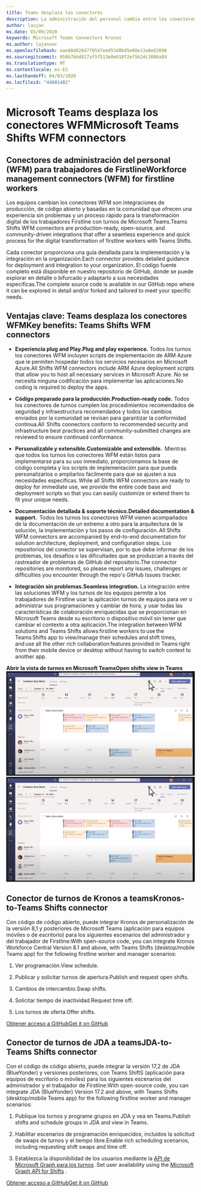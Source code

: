 ```yaml
---
title: Teams desplaza los conectores
description: La administración del personal cambia entre los conectores para Microsoft Teams
author: laujan
ms.date: 03/09/2020
keywords: Microsoft Teams Connectors Kronos
ms.author: lajanuar
ms.openlocfilehash: eae88d02647f0547eed53d8bd5e00e13a8e62096
ms.sourcegitcommit: 058b7bbd817af5f513e0e018f2ef562dc3086a84
ms.translationtype: MT
ms.contentlocale: es-ES
ms.lasthandoff: 04/03/2020
ms.locfileid: "44801482"
---
```

# <a name="microsoft-teams-shifts-wfm-connectors"></a><span data-ttu-id="ec2c2-104">Microsoft Teams desplaza los conectores WFM</span><span class="sxs-lookup"><span data-stu-id="ec2c2-104">Microsoft Teams Shifts WFM connectors</span></span>  

## <a name="workforce-management-connectors-wfm-for-firstline-workers"></a><span data-ttu-id="ec2c2-105">Conectores de administración del personal (WFM) para trabajadores de Firstline</span><span class="sxs-lookup"><span data-stu-id="ec2c2-105">Workforce management connectors (WFM) for firstline workers</span></span> 

<span data-ttu-id="ec2c2-106">Los equipos cambian los conectores WFM son integraciones de producción, de código abierto y basadas en la comunidad que ofrecen una experiencia sin problemas y un proceso rápido para la transformación digital de los trabajadores Firstline con turnos de Microsoft Teams.</span><span class="sxs-lookup"><span data-stu-id="ec2c2-106">Teams Shifts WFM connectors are production-ready, open-source, and community-driven integrations that offer a seamless experience and quick process for the digital transformation of firstline workers with Teams Shifts.</span></span> 

<span data-ttu-id="ec2c2-107">Cada conector proporciona una guía detallada para la implementación y la integración en la organización.</span><span class="sxs-lookup"><span data-stu-id="ec2c2-107">Each connector provides detailed guidance for deployment and integration to your organization.</span></span> <span data-ttu-id="ec2c2-108">El código fuente completo está disponible en nuestro repositorio de GitHub, donde se puede explorar en detalle o bifurcado y adaptarlo a sus necesidades específicas.</span><span class="sxs-lookup"><span data-stu-id="ec2c2-108">The complete source code is available in our GitHub repo where it can be explored in detail and/or forked and tailored to meet your specific needs.</span></span>

## <a name="key-benefits-teams-shifts-wfm-connectors"></a><span data-ttu-id="ec2c2-109">Ventajas clave: Teams desplaza los conectores WFM</span><span class="sxs-lookup"><span data-stu-id="ec2c2-109">Key benefits: Teams Shifts WFM connectors</span></span>

* <span data-ttu-id="ec2c2-110">**Experiencia plug and Play.**</span><span class="sxs-lookup"><span data-stu-id="ec2c2-110">**Plug and play experience.**</span></span> <span data-ttu-id="ec2c2-111">Todos los turnos los conectores WFM incluyen scripts de implementación de ARM Azure que le permiten hospedar todos los servicios necesarios en Microsoft Azure.</span><span class="sxs-lookup"><span data-stu-id="ec2c2-111">All Shifts WFM connectors include ARM Azure deployment scripts that allow you to host all necessary services in Microsoft Azure.</span></span> <span data-ttu-id="ec2c2-112">No se necesita ninguna codificación para implementar las aplicaciones.</span><span class="sxs-lookup"><span data-stu-id="ec2c2-112">No coding is required to deploy the apps.</span></span>

* <span data-ttu-id="ec2c2-113">**Código preparado para la producción.**</span><span class="sxs-lookup"><span data-stu-id="ec2c2-113">**Production-ready code.**</span></span> <span data-ttu-id="ec2c2-114">Todos los conectores de turnos cumplen los procedimientos recomendados de seguridad y infraestructura recomendados y todos los cambios enviados por la comunidad se revisan para garantizar la conformidad continua.</span><span class="sxs-lookup"><span data-stu-id="ec2c2-114">All  Shifts connectors conform to recommended security and infrastructure best practices and all community-submitted changes are reviewed to ensure continued conformance.</span></span>

* <span data-ttu-id="ec2c2-115">**Personalizable y extensible.**</span><span class="sxs-lookup"><span data-stu-id="ec2c2-115">**Customizable and extensible.**</span></span> <span data-ttu-id="ec2c2-116"> Mientras que todos los turnos los conectores WFM están listos para implementarse para su uso inmediato, proporcionamos la base de código completa y los scripts de implementación para que pueda personalizarlos o ampliarlos fácilmente para que se ajusten a sus necesidades específicas.</span><span class="sxs-lookup"><span data-stu-id="ec2c2-116"> While all Shifts WFM connectors are ready to deploy for immediate use, we provide the entire code base and deployment scripts so that you can easily customize or extend them to fit your unique needs.</span></span>

* <span data-ttu-id="ec2c2-117">**Documentación detallada & soporte técnico.**</span><span class="sxs-lookup"><span data-stu-id="ec2c2-117">**Detailed documentation & support.**</span></span> <span data-ttu-id="ec2c2-118"> Todos los turnos los conectores WFM vienen acompañados de la documentación de un extremo a otro para la arquitectura de la solución, la implementación y los pasos de configuración.</span><span class="sxs-lookup"><span data-stu-id="ec2c2-118"> All Shifts WFM connectors are accompanied by end-to-end documentation for solution architecture, deployment, and configuration steps.</span></span> <span data-ttu-id="ec2c2-119">Los repositorios del conector se supervisan, por lo que debe informar de los problemas, los desafíos o las dificultades que se produzcan a través del rastreador de problemas de GitHub del repositorio.</span><span class="sxs-lookup"><span data-stu-id="ec2c2-119">The connector repositories are monitored, so please report any issues, challenges or difficulties you encounter through the repo's GitHub Issues tracker.</span></span>

* <span data-ttu-id="ec2c2-120">**Integración sin problemas.**</span><span class="sxs-lookup"><span data-stu-id="ec2c2-120">**Seamless integration.**</span></span> <span data-ttu-id="ec2c2-121">La integración entre las soluciones WFM y los turnos de los equipos permite a los trabajadores de Firstline usar la aplicación turnos de equipos para ver o administrar sus programaciones y cambiar de hora, y usar todas las características de colaboración enriquecidas que se proporcionan en Microsoft Teams desde su escritorio o dispositivo móvil sin tener que cambiar el contexto a otra aplicación.</span><span class="sxs-lookup"><span data-stu-id="ec2c2-121">The integration between WFM solutions and Teams Shifts allows firstline workers to use the Teams Shifts app to view/manage their schedules and shift times, and use all the other rich collaboration features provided in Teams right from their mobile device or desktop without having to switch context to another app.</span></span>

<span data-ttu-id="ec2c2-122">**Abrir la vista de turnos en Microsoft Teams**</span><span class="sxs-lookup"><span data-stu-id="ec2c2-122">**Open shifts view in Teams**</span></span>  
<span data-ttu-id="ec2c2-123">![Apertura de turnos en Microsoft Teams](../assets/images/teams-open-shifts-view.png)</span><span class="sxs-lookup"><span data-stu-id="ec2c2-123">![Open shifts in Teams](../assets/images/teams-open-shifts-view.png)</span></span>

## <a name="kronos-to-teams-shifts-connector"></a><span data-ttu-id="ec2c2-124">Conector de turnos de Kronos a teams</span><span class="sxs-lookup"><span data-stu-id="ec2c2-124">Kronos-to-Teams Shifts connector</span></span>

<span data-ttu-id="ec2c2-125">Con código de código abierto, puede integrar Kronos de personalización de la versión 8,1 y posteriores de Microsoft Teams (aplicación para equipos móviles o de escritorio) para los siguientes escenarios del administrador y del trabajador de Firstline:</span><span class="sxs-lookup"><span data-stu-id="ec2c2-125">With open-source code, you can integrate Kronos Workforce Central Version 8.1 and above, with Teams Shifts (desktop/mobile Teams app) for the following firstline worker and manager scenarios:</span></span>

1. <span data-ttu-id="ec2c2-126">Ver programación.</span><span class="sxs-lookup"><span data-stu-id="ec2c2-126">View schedule.</span></span>

1. <span data-ttu-id="ec2c2-127">Publicar y solicitar turnos de apertura.</span><span class="sxs-lookup"><span data-stu-id="ec2c2-127">Publish and request open shifts.</span></span>

1. <span data-ttu-id="ec2c2-128">Cambios de intercambio.</span><span class="sxs-lookup"><span data-stu-id="ec2c2-128">Swap shifts.</span></span>

1. <span data-ttu-id="ec2c2-129">Solicitar tiempo de inactividad.</span><span class="sxs-lookup"><span data-stu-id="ec2c2-129">Request time off.</span></span>

1. <span data-ttu-id="ec2c2-130">Los turnos de oferta.</span><span class="sxs-lookup"><span data-stu-id="ec2c2-130">Offer shifts.</span></span>

[<span data-ttu-id="ec2c2-131">Obtener acceso a GitHub</span><span class="sxs-lookup"><span data-stu-id="ec2c2-131">Get it on GitHub</span></span>]( https://aka.ms/KronosShiftsConnector)

## <a name="jda-to-teams-shifts-connector"></a><span data-ttu-id="ec2c2-132">Conector de turnos de JDA a teams</span><span class="sxs-lookup"><span data-stu-id="ec2c2-132">JDA-to-Teams Shifts connector</span></span>

<span data-ttu-id="ec2c2-133">Con el código de código abierto, puede integrar la versión 17,2 de JDA (BlueYonder) y versiones posteriores, con Teams ShiftS (aplicación para equipos de escritorio o móviles) para los siguientes escenarios del administrador y el trabajador de Firstline:</span><span class="sxs-lookup"><span data-stu-id="ec2c2-133">With open-source code, you can integrate JDA (BlueYonder) Version 17.2 and above, with Teams Shifts (desktop/mobile Teams app) for the following firstline worker and manager scenarios:</span></span>

1. <span data-ttu-id="ec2c2-134">Publique los turnos y programe grupos en JDA y vea en Teams.</span><span class="sxs-lookup"><span data-stu-id="ec2c2-134">Publish shifts and schedule groups in JDA and view in Teams.</span></span>

1. <span data-ttu-id="ec2c2-135">Habilitar escenarios de programación enriquecidos, incluidos la solicitud de swaps de turnos y el tiempo libre.</span><span class="sxs-lookup"><span data-stu-id="ec2c2-135">Enable rich scheduling scenarios, including requesting shift swaps and time off.</span></span>

1. <span data-ttu-id="ec2c2-136">Establezca la disponibilidad de los usuarios mediante la [API de Microsoft Graph para los turnos](/graph/api/resources/shift?view=graph-rest-beta) .</span><span class="sxs-lookup"><span data-stu-id="ec2c2-136">Set  user availability using the [Microsoft Graph API for Shifts](/graph/api/resources/shift?view=graph-rest-beta) .</span></span>

[<span data-ttu-id="ec2c2-137">Obtener acceso a GitHub</span><span class="sxs-lookup"><span data-stu-id="ec2c2-137">Get it on GitHub</span></span>](https://aka.ms/JDAShiftsConnector)</br></br>
